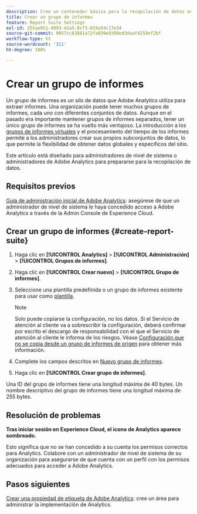 ```yaml
---
description: Cree un contenedor básico para la recopilación de datos en Adobe Analytics
title: Crear un grupo de informes
feature: Report Suite Settings
exl-id: 255ae051-d993-41a5-8cf3-819a54c17e34
source-git-commit: 9057cc83881a72fa039e9398ed3daaf4259ef2bf
workflow-type: ht
source-wordcount: '311'
ht-degree: 100%

---
```


# Crear un grupo de informes

Un grupo de informes es un silo de datos que Adobe Analytics utiliza para extraer informes. Una organización puede tener muchos grupos de informes, cada uno con diferentes conjuntos de datos. Aunque en el pasado era importante mantener grupos de informes separados, tener un único grupo de informes se ha vuelto más ventajoso. La introducción a los [grupos de informes virtuales](https://experienceleague.adobe.com/docs/analytics/components/virtual-report-suites/vrs-about.html?lang=es#virtual-report-suites) y el procesamiento del tiempo de los informes permite a los administradores crear sus propios subconjuntos de datos, lo que permite la flexibilidad de obtener datos globales y específicos del sitio.

Este artículo está diseñado para administradores de nivel de sistema o administradores de Adobe Analytics para prepararse para la recopilación de datos.

## Requisitos previos

[Guía de administración inicial de Adobe Analytics](/help/admin/admin-console/first-admin-guide.md): asegúrese de que un administrador de nivel de sistema le haya concedido acceso a Adobe Analytics a través de la Admin Console de Experience Cloud.

## Crear un grupo de informes {#create-report-suite}

1. Haga clic en **[!UICONTROL Analytics]** > **[!UICONTROL Administración]** > **[!UICONTROL Grupos de informes]**.
1. Haga clic en **[!UICONTROL Crear nuevo]** > **[!UICONTROL Grupo de informes]**.
1. Seleccione una plantilla predefinida o un grupo de informes existente para usar como [plantilla](/help/admin/admin/c-manage-report-suites/c-report-suite-templates/report-suite-templates.md).

   >[!NOTE]
   >
   >Solo puede copiarse la configuración, no los datos. Si el Servicio de atención al cliente va a sobrescribir la configuración, deberá confirmar por escrito el descargo de responsabilidad con el que el Servicio de atención al cliente le informa de los riesgos. Véase [Configuración que no se copia desde un grupo de informes de origen](/help/admin/admin/c-manage-report-suites/c-new-report-suite/settings-not-copied-from-rs.md) para obtener más información.

1. Complete los campos descritos en [Nuevo grupo de informes](/help/admin/admin/c-manage-report-suites/c-new-report-suite/new-report-suite.md).
1. Haga clic en **[!UICONTROL Crear grupo de informes]**.

Una ID del grupo de informes tiene una longitud máxima de 40 bytes. Un nombre descriptivo del grupo de informes tiene una longitud máxima de 255 bytes.

## Resolución de problemas

**Tras iniciar sesión en Experience Cloud, el icono de Analytics aparece sombreado.**

Esto significa que no se han concedido a su cuenta los permisos correctos para Analytics. Colabore con un administrador de nivel de sistema de su organización para asegurarse de que cuenta con un perfil con los permisos adecuados para acceder a Adobe Analytics.

## Pasos siguientes

[Crear una propiedad de etiqueta de Adobe Analytics](/help/implement/launch/create-analytics-property.md): cree un área para administrar la implementación de Analytics.
